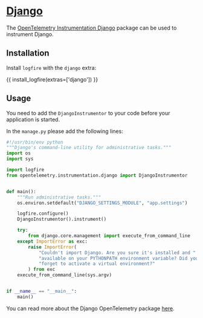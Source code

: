 # [Django][django]

The [OpenTelemetry Instrumentation Django][opentelemetry-django] package can be used to instrument Django.

## Installation

Install `logfire` with the `django` extra:

{{ install_logfire(extras=['django']) }}

## Usage

You need to add the `DjangoInstrumentor` to your code before your application is started.

In the `manage.py` please add the following lines:

```py hl_lines="6-7 14-15"
#!/usr/bin/env python
"""Django's command-line utility for administrative tasks."""
import os
import sys

import logfire
from opentelemetry.instrumentation.django import DjangoInstrumentor


def main():
    """Run administrative tasks."""
    os.environ.setdefault("DJANGO_SETTINGS_MODULE", "app.settings")

    logfire.configure()
    DjangoInstrumentor().instrument()

    try:
        from django.core.management import execute_from_command_line
    except ImportError as exc:
        raise ImportError(
            "Couldn't import Django. Are you sure it's installed and "
            "available on your PYTHONPATH environment variable? Did you "
            "forget to activate a virtual environment?"
        ) from exc
    execute_from_command_line(sys.argv)


if __name__ == "__main__":
    main()
```

You can read more about the Django OpenTelemetry package [here][opentelemetry-django].

[django]: https://www.djangoproject.com/
[opentelemetry-django]: https://opentelemetry-python-contrib.readthedocs.io/en/latest/instrumentation/django/django.html
